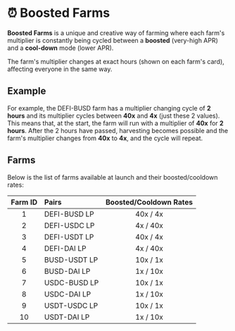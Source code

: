 # ⏰ Boosted Farms

**Boosted Farms** is a unique and creative way of farming where each farm's multiplier is constantly being cycled between a **boosted** \(very-high APR\) and a **cool-down** mode \(lower APR\).

The farm's multiplier changes at exact hours \(shown on each farm's card\), affecting everyone in the same way.

## Example

For example, the DEFI-BUSD farm has a multiplier changing cycle of **2 hours** and its multiplier cycles between **40x** and **4x** \(just these 2 values\). This means that, at the start, the farm will run with a multiplier of **40x** for **2 hours**. After the 2 hours have passed, harvesting becomes possible and the farm's multiplier changes from **40x** to **4x**, and the cycle will repeat.

## Farms

Below is the list of farms available at launch and their boosted/cooldown rates:

| Farm  ID | Pairs | Boosted/Cooldown Rates |
| :---: | :--- | :---: |
| 1 | DEFI-BUSD LP | 40x / 4x |
| 2 | DEFI-USDC LP | 4x / 40x |
| 3 | DEFI-USDT LP | 40x / 4x |
| 4 | DEFI-DAI LP | 4x / 40x |
| 5 | BUSD-USDT LP | 10x / 1x |
| 6 | BUSD-DAI LP | 1x / 10x |
| 7 | USDC-BUSD LP | 10x / 1x |
| 8 | USDC-DAI LP | 1x / 10x |
| 9 | USDT-USDC LP | 10x / 1x |
| 10 | USDT-DAI LP | 1x / 10x |


